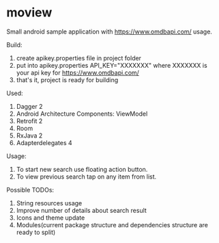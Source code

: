# moview
Small android sample application with https://www.omdbapi.com/ usage. 

Build:
1. create apikey.properties file in project folder
2. put into apikey.properties API_KEY="XXXXXXX" where XXXXXXX is your api key for https://www.omdbapi.com/
3. that's it, project is ready for building

Used:
1. Dagger 2
2. Android Architecture Components: ViewModel
3. Retrofit 2
4. Room
5. RxJava 2
6. Adapterdelegates 4

Usage: 
1. To start new search use floating action button.
2. To view previous search tap on any item from list.

Possible TODOs:
1. String resources usage
2. Improve number of details about search result
3. Icons and theme update 
4. Modules(current package structure and dependencies structure are ready to split)
